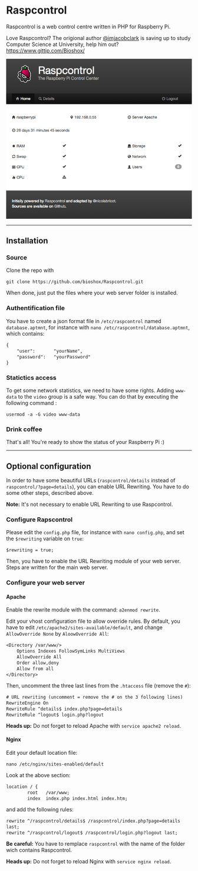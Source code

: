 # Raspcontrol

Raspcontrol is a web control centre written in PHP for Raspberry Pi.

Love Raspcontrol? The origional author [@imjacobclark](http://twitter.com/imjacobclark/) is saving up to study Computer Science at University, help him out? https://www.gittip.com/Bioshox/

![Home of Raspcontrol](raspcontrol-home.png)

***

## Installation

### Source

Clone the repo with

	git clone https://github.com/bioshox/Raspcontrol.git
	
When done, just put the files where your web server folder is installed.

### Authentification file

You have to create a json format file in `/etc/raspcontrol` named `database.aptmnt`, for instance with `nano /etc/raspcontrol/database.aptmnt`, which contains:
	
	{
		"user":       "yourName",
		"password":   "yourPassword"
	}

### Statictics access

To get some network statistics, we need to have some rights. Adding `www-data` to the `video` group is a safe way. You can do that by executing the following command :

	usermod -a -G video www-data
	
### Drink coffee

That's all! You're ready to show the status of your Raspberry Pi :)

***

## Optional configuration

In order to have some beautiful URLs (`raspcontrol/details` instead of `raspcontrol/?page=details`), you can enable URL Rewriting.
You have to do some other steps, described above.

__Note:__ It's not necessary to enable URL Rewriting to use Raspcontrol.


### Configure Rapscontrol

Please edit the `config.php` file, for instance with `nano config.php`, and set the `$rewriting` variable on `true`:

	$rewriting = true;
	
Then, you have to enable the URL Rewriting module of your web server. Steps are written for the main web server.

### Configure your web server

#### Apache

Enable the rewrite module with the command: `a2enmod rewrite`.

Edit your vhost configuration file to allow override rules. By default, you have to edit `/etc/apache2/sites-available/default`,
and change `AllowOverride None` by `AloowOverride All`:

	<Directory /var/www/>  
		Options Indexes FollowSymLinks MultiViews  
		AllowOverride All
		Order allow,deny  
		Allow from all  
	</Directory>  


Then, uncomment the three last lines from the `.htaccess` file (remove the `#`):

	# URL rewriting (uncomment = remove the # on the 3 following lines)
	RewriteEngine On
	RewriteRule ^details$ index.php?page=details
	RewriteRule ^logout$ login.php?logout


__Heads up:__ Do not forget to reload Apache with `service apache2 reload`.

#### Nginx

Edit your default location file:

	nano /etc/nginx/sites-enabled/default

Look at the above section:

	location / {
    		root   /var/www;
    		index  index.php index.html index.htm;

and add the following rules:

    rewrite ^/raspcontrol/details$ /raspcontrol/index.php?page=details last;
    rewrite ^/raspcontrol/logout$ /raspcontrol/login.php?logout last;

__Be careful:__ You have to remplace `raspcontrol` with the name of the folder wich contains Raspcontrol.

__Heads up:__ Do not forget to reload Nginx with `service nginx reload`.

